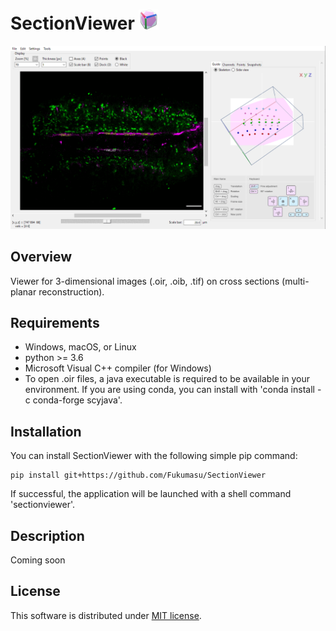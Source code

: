 # SectionViewer  ![image](https://github.com/Fukumasu/SectionViewer/blob/master/sectionviewer/img/icon_32x32.png)

![gif](https://github.com/Fukumasu/SectionViewer/blob/master/sectionviewer/img/SectionViewer.gif)

## Overview

Viewer for 3-dimensional images (.oir, .oib, .tif) on cross sections (multi-planar reconstruction).

## Requirements

- Windows, macOS, or Linux
- python >= 3.6
- Microsoft Visual C++ compiler (for Windows)
- To open .oir files, a java executable is required to be available in your environment. If you are using conda, you can install with 'conda install -c conda-forge scyjava'.

## Installation

You can install SectionViewer with the following simple pip command:
```
pip install git+https://github.com/Fukumasu/SectionViewer
```
If successful, the application will be launched with a shell command 'sectionviewer'.

## Description

Coming soon

## License

This software is distributed under [MIT license](https://github.com/Fukumasu/SectionViewer/blob/master/LICENSE.md).
